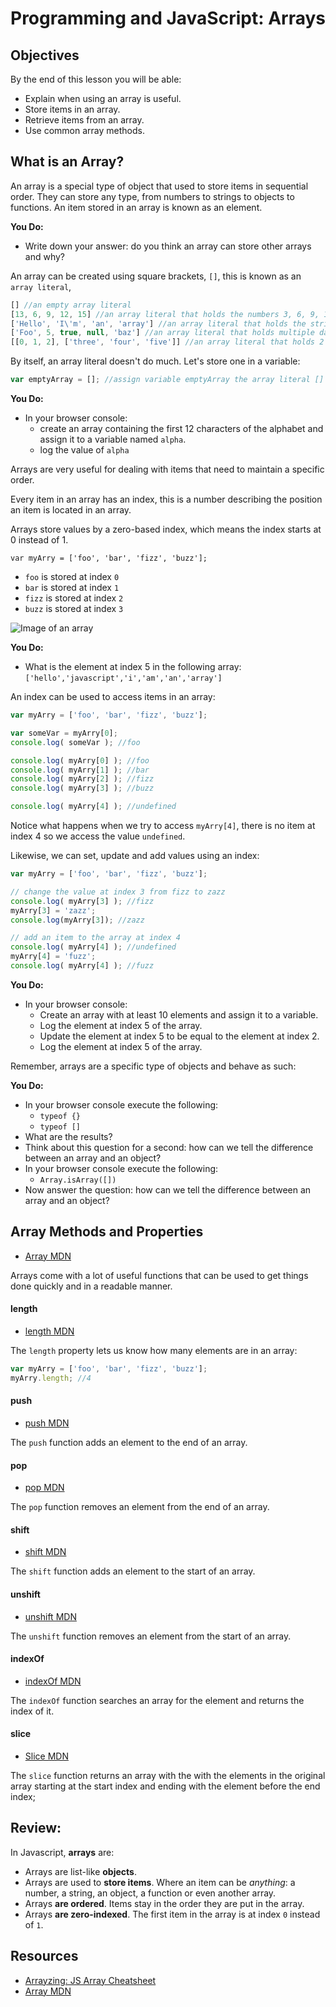 # Programming and JavaScript: Arrays

## Objectives

By the end of this lesson you will be able:

- Explain when using an array is useful.
- Store items in an array.
- Retrieve items from an array.
- Use common array methods.

## What is an Array?

An array is a special type of object that used to store items in sequential order. They can store any type, from numbers to strings to objects to functions. An item stored in an array is known as an element.

**You Do:**

- Write down your answer: do you think an array can store other arrays and why?


An array can be created using square brackets, `[]`, this is known as an `array literal`,

```javascript
[] //an empty array literal
[13, 6, 9, 12, 15] //an array literal that holds the numbers 3, 6, 9, 12, 15
['Hello', 'I\'m', 'an', 'array'] //an array literal that holds the strings 'Hello', 'I\'m', 'an', 'array' and the number 5
['Foo', 5, true, null, 'baz'] //an array literal that holds multiple data types
[[0, 1, 2], ['three', 'four', 'five']] //an array literal that holds 2 arrays
```

By itself, an array literal doesn't do much. Let's store one in a variable:

```javascript
var emptyArray = []; //assign variable emptyArray the array literal []
```

**You Do:**

- In your browser console:
  - create an array containing the first 12 characters of the alphabet and assign it to a variable named `alpha`.
  - log the value of `alpha`


Arrays are very useful for dealing with items that need to maintain a specific order.

Every item in an array has an index, this is a number describing the position an item is located in an array.

Arrays store values by a zero-based index, which means the index starts at 0 instead of 1.

```javascipt
var myArry = ['foo', 'bar', 'fizz', 'buzz'];
```

- `foo` is stored at index `0`
- `bar` is stored at index `1`
- `fizz` is stored at index `2`
- `buzz` is stored at index `3`

![Image of an array](https://docs.oracle.com/javase/tutorial/figures/java/objects-tenElementArray.gif)


**You Do:**

- What is the element at index 5 in the following array: `['hello','javascript','i','am','an','array']`


An index can be used to access items in an array:

```javascript
var myArry = ['foo', 'bar', 'fizz', 'buzz'];

var someVar = myArry[0];
console.log( someVar ); //foo

console.log( myArry[0] ); //foo
console.log( myArry[1] ); //bar
console.log( myArry[2] ); //fizz
console.log( myArry[3] ); //buzz

console.log( myArry[4] ); //undefined
```

Notice what happens when we try to access `myArry[4]`, there is no item at index 4 so we access the value `undefined`.

Likewise, we can set, update and add values using an index:

```javascript
var myArry = ['foo', 'bar', 'fizz', 'buzz'];

// change the value at index 3 from fizz to zazz
console.log( myArry[3] ); //fizz
myArry[3] = 'zazz';
console.log(myArry[3]); //zazz

// add an item to the array at index 4
console.log( myArry[4] ); //undefined
myArry[4] = 'fuzz';
console.log( myArry[4] ); //fuzz
```

**You Do:**

- In your browser console:
  - Create an array with at least 10 elements and assign it to a variable.
  - Log the element at index 5 of the array.
  - Update the element at index 5 to be equal to the element at index 2.
  - Log the element at index 5 of the array.


Remember, arrays are a specific type of objects and behave as such:

**You Do:**

- In your browser console execute the following:
  - `typeof {}`
  - `typeof []`
- What are the results?
- Think about this question for a second: how can we tell the difference between an array and an object?
- In your browser console execute the following:
  - `Array.isArray([])`
- Now answer the question: how can we tell the difference between an array and an object?


## Array Methods and Properties

- [Array MDN](https://developer.mozilla.org/en-US/docs/Web/JavaScript/Reference/Global_Objects/array)

Arrays come with a lot of useful functions that can be used to get things done quickly and in a readable manner.

#### length

- [length MDN](https://developer.mozilla.org/en-US/docs/Web/JavaScript/Reference/Global_Objects/Array/length)

The `length` property lets us know how many elements are in an array:

```javascript
var myArry = ['foo', 'bar', 'fizz', 'buzz'];
myArry.length; //4
```

#### push

- [push MDN](https://developer.mozilla.org/en-US/docs/Web/JavaScript/Reference/Global_Objects/Array/push)

The `push` function adds an element to the end of an array.

#### pop

- [pop MDN](https://developer.mozilla.org/en-US/docs/Web/JavaScript/Reference/Global_Objects/Array/pop)

The `pop` function removes an element from the end of an array.

#### shift

- [shift MDN](https://developer.mozilla.org/en-US/docs/Web/JavaScript/Reference/Global_Objects/Array/shift)

The `shift` function adds an element to the start of an array.

#### unshift

- [unshift MDN](https://developer.mozilla.org/en-US/docs/Web/JavaScript/Reference/Global_Objects/Array/unshift)

The `unshift` function removes an element from the start of an array.

#### indexOf

- [indexOf MDN](https://developer.mozilla.org/en-US/docs/Web/JavaScript/Reference/Global_Objects/Array/indexof)

The `indexOf` function searches an array for the element and returns the index of it.

#### slice

- [Slice MDN](https://developer.mozilla.org/en-US/docs/Web/JavaScript/Reference/Global_Objects/Array/slice)

The `slice` function returns an array with the with the elements in the original array starting at the start index and ending with the element before the end index;


## Review:

In Javascript, **arrays** are:

- Arrays are list-like **objects**.
- Arrays are used to **store items**. Where an item can be *anything*: a number, a string, an object, a function or even another array.
- Arrays **are ordered**. Items stay in the order they are put in the array.
- Arrays **are zero-indexed**. The first item in the array is at index `0` instead of `1`.


## Resources

- [Arrayzing: JS Array Cheatsheet](https://gist.github.com/mjhea0/7c34346e4a5dac4f1e42)
- [Array MDN](https://developer.mozilla.org/en-US/docs/Web/JavaScript/Reference/Global_Objects/Array)
